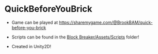 ﻿# QuickBeforeYouBrick

- Game can be played at https://sharemygame.com/@BrookBAM/quick-before-you-brick

- Scripts can be found in the [Block Breaker/Assets/Scripts](<Block Breaker/Assets/Scripts>) folder!

- Created in Unity2D!
